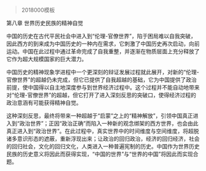 # 
> 2018000模板



第八章 世界历史民族的精神自觉


中国的历史在古代平民社会中进入到“伦理-官僚世界”，陷于困局难以自我突破，因此西方的到来成为中国历史的一种内在需求，它刺激了中国历史再次启动，向前运动。中国在此过程中通过革命完成了自我重整，并逐渐在物质层面上充分释放了它作为超大规模国家的巨大潜力。

中国历史的精神现象学进程中一个更深刻的辩证发展过程就此展开，对新的“伦理-官僚世界”的超越仍未完成，但它已提供了自我超越的基础，它为中国提供了政治前提，使中国得以自主地深度参与到世界经济过程中。这个过程并不能自动地带来对“伦理-官僚世界”的超越，但它打开了进入深刻反思的突破口，使得经济过程的政治意涵有可能获得精神自觉。

这种深刻反思，最终将带来一种超越于“启蒙”之上的“精神解放”，引领中国真正进入到“政治世界”；正因“政治正确”而陷入一种新的观念绑架的西方世界，也会由此真正进入到“政治世界”。在此过程中，真实世界中的时间维度与空间维度，将超脱诸多意识形态的遮蔽，重新浮现出来；让政治的回归政治，经济的回归经济，社会的回归社会，文化的回归文化，人类进入一种普遍宪制的历史。中国作为世界历史民族的历史意义将因此而获得实现，“中国的世界”与“世界的中国”将因此而实现合题。




